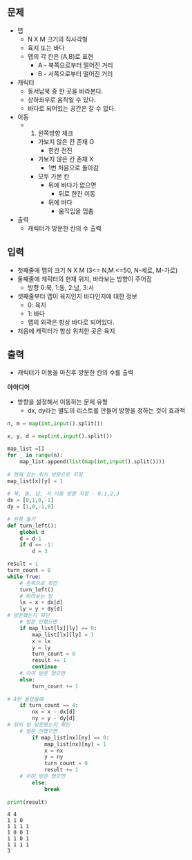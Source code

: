 ## 문제
- 맵
    - N X M 크기의 직사각형
    - 육지 또는 바다
    - 맵의 각 칸은 (A,B)로 표현
        - A - 북쪽으로부터 떨어진 거리
        - B - 서쪽으로부터 떨어진 거리
- 캐릭터 
    - 동서남북 중 한 곳을 바라본다.
    - 상하좌우로 움직일 수 있다.
    - 바다로 되어있는 공간은 갈 수 없다.
- 이동
    - 1. 왼쪽방향 체크
        - 가보지 않은 칸 존재 O
            - 한칸 전진
        - 가보지 않은 칸 존재 X
            - 1번 처음으로 돌아감
        - 모두 가본 칸
            - 뒤에 바다가 없으면
                - 뒤로 한칸 이동
            - 뒤에 바다
                - 움직임을 멈춤
- 출력
    - 캐릭터가 방문한 칸의 수 출력
    
## 입력
- 첫째줄에 맵의 크기 N X M (3<= N,M <=50, N-세로, M-가로)
- 둘째줄에 캐릭터의 현재 위치, 바라보는 방향이 주어짐
    - 방향 0:북, 1:동, 2:남, 3:서
- 셋째줄부터 맵이 육지인지 바다인지에 대한 정보
    - 0: 육지
    - 1: 바다
    - 맵의 외곽은 항상 바다로 되어있다.
- 처음에 캐릭터가 항상 위치한 곳은 육지

## 출력
- 캐릭터가 이동을 마친후 방문한 칸의 수를 출력

**아이디어**
- 방향을 설정해서 이동하는 문제 유형
    - dx, dy라는 별도의 리스트를 만들어 방향을 정하는 것이 효과적


```python
n, m = map(int,input().split())

x, y, d = map(int,input().split())

map_list =[]
for _ in range(n):
    map_list.append(list(map(int,input().split())))
    
# 현재 있는 위치 방문으로 지정
map_list[x][y] = 1
    
# 북, 동, 남, 서 이동 방향 지정 - 0,1,2,3
dx = [0,1,0,-1]
dy = [1,0,-1,0]

# 왼쪽 돌기
def turn_left():
    global d
    d = d-1
    if d == -1:
        d = 3

result = 1
turn_count = 0
while True:
    # 왼쪽으로 회전
    turn_left()
    # 바라보는 방
    lx = x + dx[d]
    ly = y + dy[d]
# 방문했는지 확인
    # 방문 안했으면
    if map_list[lx][ly] == 0:
        map_list[lx][ly] = 1
        x = lx
        y = ly
        turn_count = 0
        result += 1
        continue
    # 이미 방문 했으면
    else:
        turn_count += 1
        
# 4번 돌았을때
    if turn_count == 4:
        nx = x - dx[d]
        ny = y - dy[d]
# 뒤의 방 방문했는지 확인
    # 방문 안했으면
        if map_list[nx][ny] == 0:
            map_list[nx][ny] = 1
            x = nx
            y = ny
            turn_count = 0
            result += 1
    # 이미 방문 했으면
        else:
            break
        
print(result)
```

    4 4
    1 1 0
    1 1 1 1
    1 0 0 1
    1 1 0 1
    1 1 1 1
    3
    
